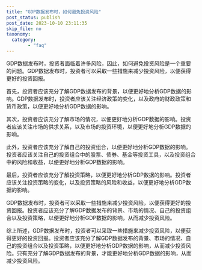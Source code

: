 ```yaml
---
title: "GDP数据发布时，如何避免投资风险"
post_status: publish
post_date: 2023-10-10 23:11:35
skip_file: no
taxonomy:
  category:
        - "faq"
---
```


GDP数据发布时，投资者面临着许多风险，因此，如何避免投资风险是一个重要的问题。GDP数据发布时，投资者可以采取一些措施来减少投资风险，以便获得更好的投资回报。

首先，投资者应该充分了解GDP数据发布的背景，以便更好地分析GDP数据的影响。GDP数据发布时，投资者应该关注经济政策的变化，以及政府的财政政策和货币政策，以便更好地分析GDP数据的影响。

其次，投资者应该充分了解市场的情况，以便更好地分析GDP数据的影响。投资者应该关注市场的供求关系，以及市场的投资环境，以便更好地分析GDP数据的影响。

此外，投资者应该充分了解自己的投资组合，以便更好地分析GDP数据的影响。投资者应该关注自己的投资组合中的股票、债券、基金等投资工具，以及投资组合中的风险和收益，以便更好地分析GDP数据的影响。

最后，投资者应该充分了解投资策略，以便更好地分析GDP数据的影响。投资者应该关注投资策略的变化，以及投资策略的风险和收益，以便更好地分析GDP数据的影响。

GDP数据发布时，投资者可以采取一些措施来减少投资风险，以便获得更好的投资回报。投资者应该充分了解GDP数据发布的背景、市场的情况、自己的投资组合以及投资策略，以便更好地分析GDP数据的影响，从而减少投资风险。

综上所述，GDP数据发布时，投资者可以采取一些措施来减少投资风险，以便获得更好的投资回报。投资者应该充分了解GDP数据发布的背景、市场的情况、自己的投资组合以及投资策略，以便更好地分析GDP数据的影响，从而减少投资风险。只有充分了解GDP数据发布的背景，才能更好地分析GDP数据的影响，从而减少投资风险。
